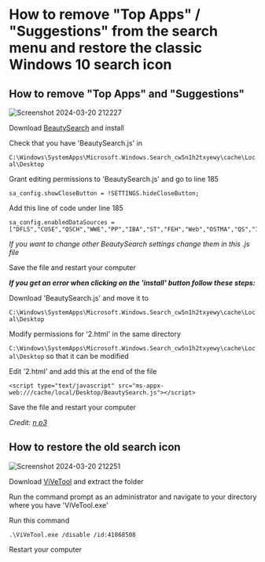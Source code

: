 # How to remove "Top Apps" / "Suggestions" from the search menu and restore the classic Windows 10 search icon

## How to remove "Top Apps" and "Suggestions"

![Screenshot 2024-03-20 212227](https://github.com/MandoCSGO/RemoveTopAppsWindows10/assets/30785368/49abf11e-253c-4e20-bf8d-5af80884cb93)

Download [BeautySearch](https://github.com/krlvm/BeautySearch/releases/tag/v1.17) and install

Check that you have 'BeautySearch.js' in

```C:\Windows\SystemApps\Microsoft.Windows.Search_cw5n1h2txyewy\cache\Local\Desktop```

Grant editing permissions to 'BeautySearch.js' and go to line 185

```sa_config.showCloseButton = !SETTINGS.hideCloseButton;```

Add this line of code under line 185

```
sa_config.enabledDataSources = ["DFLS","CUSE","QSCH","WWE","PP","IBA","ST","FEH","Web","OSTMA","QS","IFF","MPVD","MDOC","MFOL","MPHO","MVID","MMUS","ODC","MRU","MPP","MST","MFF","MRS","CG","PT","SSUE","SSUC","SSEE","SSEC","TS","ANA"];
```

_If you want to change other BeautySearch settings change them in this .js file_

Save the file and restart your computer

***If you get an error when clicking on the 'install' button follow these steps:***

Download 'BeautySearch.js' and move it to

```C:\Windows\SystemApps\Microsoft.Windows.Search_cw5n1h2txyewy\cache\Local\Desktop```

Modify permissions for '2.html' in the same directory 

```C:\Windows\SystemApps\Microsoft.Windows.Search_cw5n1h2txyewy\cache\Local\Desktop``` so that it can be modified

Edit '2.html' and add this at the end of the file

```
<script type="text/javascript" src="ms-appx-web:///cache/local/Desktop/BeautySearch.js"></script>
```

Save the file and restart your computer

_Credit: [n p3](https://answers.microsoft.com/en-us/windows/forum/all/how-do-i-remove-suggested-and-top-apps-from-the/2e44dbd2-a3e1-409a-8bc4-33334aca2a36)_

## How to restore the old search icon
![Screenshot 2024-03-20 212251](https://github.com/MandoCSGO/RemoveTopAppsWindows10/assets/30785368/d2f50ba1-d238-4708-abb3-eec7b46bf5fe)

Download [ViVeTool](https://github.com/thebookisclosed/ViVe/releases/tag/v0.3.3) and extract the folder

Run the command prompt as an administrator and navigate to your directory where you have 'ViVeTool.exe'

Run this command

```
.\ViVeTool.exe /disable /id:41868508
```

Restart your computer
